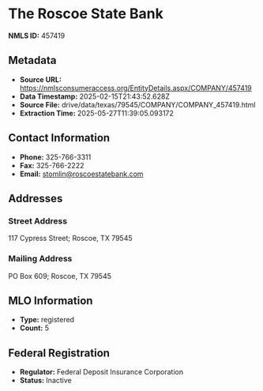 # The Roscoe State Bank

**NMLS ID:** 457419

## Metadata
- **Source URL:** https://nmlsconsumeraccess.org/EntityDetails.aspx/COMPANY/457419
- **Data Timestamp:** 2025-02-15T21:43:52.628Z
- **Source File:** drive/data/texas/79545/COMPANY/COMPANY_457419.html
- **Extraction Time:** 2025-05-27T11:39:05.093172

## Contact Information
- **Phone:** 325-766-3311
- **Fax:** 325-766-2222
- **Email:** stomlin@roscoestatebank.com

## Addresses
### Street Address
117 Cypress Street; Roscoe, TX 79545

### Mailing Address
PO Box 609; Roscoe, TX 79545

## MLO Information
- **Type:** registered
- **Count:** 5

## Federal Registration
- **Regulator:** Federal Deposit Insurance Corporation
- **Status:** Inactive
